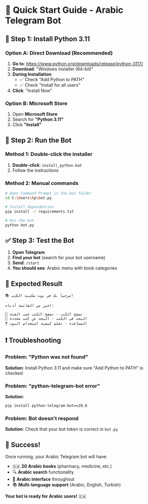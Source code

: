 # 🚀 Quick Start Guide - Arabic Telegram Bot

## 🐍 Step 1: Install Python 3.11

### Option A: Direct Download (Recommended)
1. **Go to**: https://www.python.org/downloads/release/python-3117/
2. **Download**: "Windows installer (64-bit)"
3. **During Installation**:
   - ✅ Check "Add Python to PATH"
   - ✅ Check "Install for all users"
4. **Click**: "Install Now"

### Option B: Microsoft Store
1. Open **Microsoft Store**
2. Search for **"Python 3.11"**
3. Click **"Install"**

## 🔧 Step 2: Run the Bot

### Method 1: Double-click the installer
1. **Double-click**: `install_python.bat`
2. Follow the instructions

### Method 2: Manual commands
```bash
# Open Command Prompt in the bot folder
cd C:\Users\hp\bot.py

# Install dependencies
pip install -r requirements.txt

# Run the bot
python bot.py
```

## ✅ Step 3: Test the Bot

1. **Open Telegram**
2. **Find your bot** (search for your bot username)
3. **Send**: `/start`
4. **You should see**: Arabic menu with book categories

## 🎯 Expected Result

```
📚 مرحباً بك في بوت مكتبة الكتب!

اختر من القائمة أدناه:

📂 تصفح الكتب - تصفح الكتب حسب الفئة
🔎 البحث في الكتب - البحث عن كتب محددة
❓ المساعدة - تعلم كيفية استخدام البوت
```

## ❗ Troubleshooting

### Problem: "Python was not found"
**Solution**: Install Python 3.11 and make sure "Add Python to PATH" is checked

### Problem: "python-telegram-bot error"
**Solution**: 
```bash
pip install python-telegram-bot==20.8
```

### Problem: Bot doesn't respond
**Solution**: Check that your bot token is correct in `bot.py`

## 🎉 Success!

Once running, your Arabic Telegram bot will have:
- 🇸🇦 **20 Arabic books** (pharmacy, medicine, etc.)
- 🔍 **Arabic search** functionality
- 📱 **Arabic interface** throughout
- 📚 **Multi-language support** (Arabic, English, Turkish)

**Your bot is ready for Arabic users!** 🇸🇦

